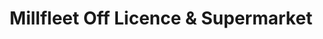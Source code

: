---
title: "Millfleet Off Licence & Supermarket"
url: /kings-lynn/millfleet-off-licence-and-supermarket/
shop: convenience
---